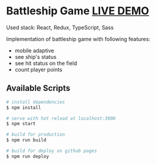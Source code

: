 # Battleship Game [LIVE DEMO](https://tereshka.github.io/battleship-game/)
Used stack: React, Redux, TypeScript, Sass

Implementation of battleship game with following features:
- mobile adaptive
- see ship's status
- see hit status on  the field
- count player points

## Available Scripts

```bash
# install dependencies
$ npm install

# serve with hot reload at localhost:3000
$ npm start

# build for production
$ npm run build

# build for deploy on github pages
$ npm run deploy
```